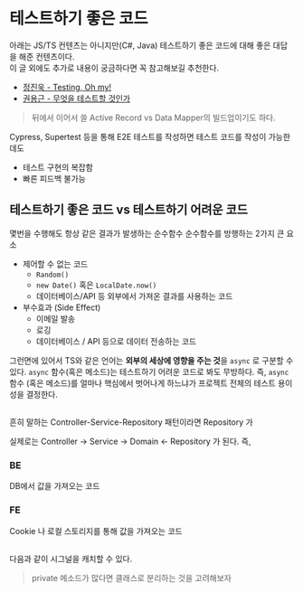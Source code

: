 # 테스트하기 좋은 코드

아래는 JS/TS 컨텐츠는 아니지만(C#, Java) 테스트하기 좋은 코드에 대해 좋은 대답을 해준 컨텐츠이다.  
이 글 외에도 추가로 내용이 궁금하다면 꼭 참고해보길 추천한다.

* [정진욱 - Testing, Oh my!](https://jwchung.github.io/testing-oh-my)
* [권용근 - 무엇을 테스트할 것인가](https://www.youtube.com/watch?v=YdtknE_yPk4)

> 뒤에서 이어서 쓸 Active Record vs Data Mapper의 빌드업이기도 하다.

Cypress, Supertest 등을 통해 E2E 테스트를 작성하면 테스트 코드를 작성이 가능한데도

* 테스트 구현의 복잡함
* 빠른 피드백 불가능

## 테스트하기 좋은 코드 vs 테스트하기 어려운 코드

몇번을 수행해도 항상 같은 결과가 발생하는 순수함수
순수함수를 방행하는 2가지 큰 요소

* 제어할 수 없는 코드
  * `Random()`
  * `new Date()` 혹은 `LocalDate.now()`
  * 데이터베이스/API 등 외부에서 가져온 결과를 사용하는 코드
* 부수효과 (Side Effect)
  * 이메일 발송
  * 로깅
  * 데이터베이스 / API 등으로 데이터 전송하는 코드


그런면에 있어서 TS와 같은 언어는 **외부의 세상에 영향을 주는 것**을 `async` 로 구분할 수 있다.
`async` 함수(혹은 메소드)는 테스트하기 어려운 코드로 봐도 무방하다.
즉, `async` 함수 (혹은 메소드)를 얼마나 핵심에서 벗어나게 하느냐가 프로젝트 전체의 테스트 용이성을 결정한다.

## 

흔히 말하는 Controller-Service-Repository 패턴이라면 Repository 가 

실제로는 Controller -> Service -> Domain <- Repository 가 된다.
즉, 

### BE

DB에서 값을 가져오는 코드

### FE

Cookie 나 로컬 스토리지를 통해 값을 가져오는 코드

## 

다음과 같이 시그널을 캐치할 수 있다.

> private 메소드가 많다면 클래스로 분리하는 것을 고려해보자

